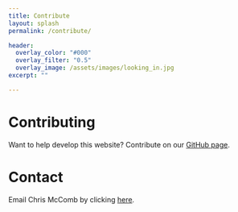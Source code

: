 ```yaml
---
title: Contribute
layout: splash
permalink: /contribute/

header:
  overlay_color: "#000"
  overlay_filter: "0.5"
  overlay_image: /assets/images/looking_in.jpg
excerpt: ""

---
```

# Contributing
Want to help develop this website? Contribute on our [GitHub page](https://github.com/cmccomb/search-design-journals).

# Contact
Email Chris McComb by clicking [here](mailto:mccomb@psu.edu).

